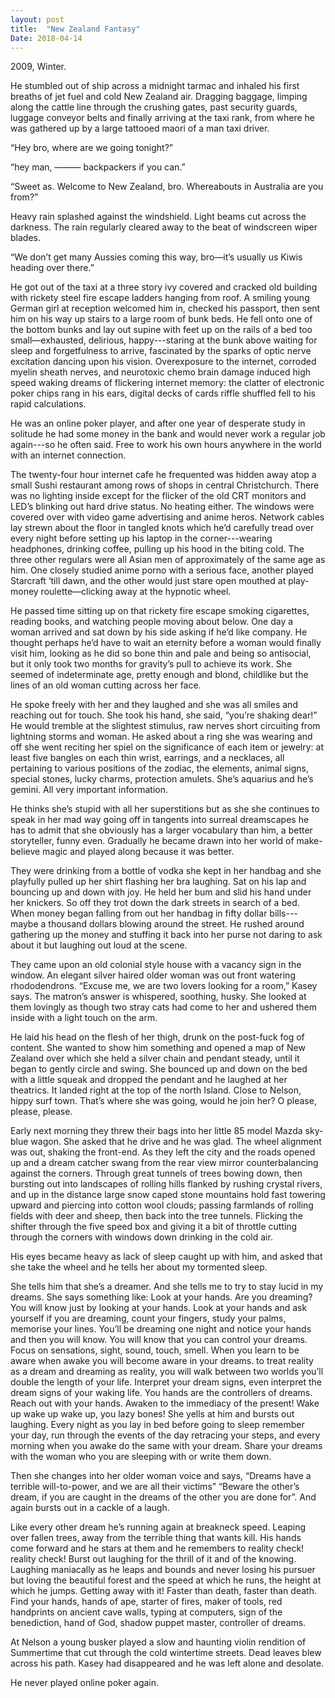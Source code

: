 ```yaml
---
layout: post
title:  "New Zealand Fantasy"
Date: 2018-04-14
---
```


2009, Winter. 

He stumbled out of ship across a midnight tarmac and inhaled his first breaths of jet fuel and cold New Zealand air. Dragging baggage, limping along the cattle line through the crushing gates, past security guards, luggage conveyor belts and finally arriving at the taxi rank, from where he was gathered up by a large tattooed maori of a man taxi driver.

“Hey bro, where are we going tonight?”

“hey man,  ——— backpackers if you can.”

“Sweet as. Welcome to New Zealand, bro. Whereabouts in Australia are you from?”

Heavy rain splashed against the windshield. Light beams cut across the darkness. The rain regularly cleared away to the beat of windscreen wiper blades.

“We don’t get many Aussies coming this way, bro—it’s usually us Kiwis heading over there.”

He got out of the taxi at a three story ivy covered and cracked old building with rickety steel fire escape ladders hanging from roof. A smiling young German girl at reception welcomed him in, checked his passport, then sent him on his way up stairs to a large room of bunk beds. He fell onto one of the bottom bunks and lay out supine with feet up on the rails of a bed too small—exhausted, delirious, happy---staring at the bunk above waiting for sleep and forgetfulness to arrive, fascinated by the sparks of optic nerve excitation dancing upon his vision. Overexposure to the internet, corroded myelin sheath nerves, and neurotoxic chemo brain damage induced high speed waking dreams of flickering internet memory: the clatter of electronic poker chips rang in his ears, digital decks of cards riffle shuffled fell to his rapid calculations.

He was an online poker player, and after one year of desperate study in solitude he had some money in the bank and would never work a regular job again---so he often said. Free to work his own hours anywhere in the world with an internet connection.

The twenty-four hour internet cafe he frequented was hidden away atop a small Sushi restaurant among rows of shops in central Christchurch. There was no lighting inside except for the flicker of the old CRT monitors and LED’s blinking out hard drive status. No heating either. The windows were covered over with video game advertising and anime heros. Network cables lay strewn about the floor in tangled knots which he’d carefully tread over every night before setting up his laptop in the corner---wearing headphones, drinking coffee, pulling up his hood in the biting cold. The three other regulars were all Asian men of approximately of the same age as him. One closely studied anime porno with a serious face, another played Starcraft ‘till dawn, and the other would just stare open mouthed at play-money roulette—clicking away at the hypnotic wheel.

He passed time sitting up on that rickety fire escape smoking cigarettes, reading books, and watching people moving about below. One day a woman arrived and sat down by his side asking if he’d like company. He thought perhaps he’d have to wait an eternity before a woman would finally visit him, looking as he did so bone thin and pale and being so antisocial, but it only took two months for gravity’s pull to achieve its work. She seemed of indeterminate age, pretty enough and blond, childlike but the lines of an old woman cutting across her face.

He spoke freely with her and they laughed and she was all smiles and reaching out for touch. She took his hand, she said, “you’re shaking dear!” He would tremble at the slightest stimulus, raw nerves short circuiting from lightning storms and woman. He asked about a ring she was wearing and off she went reciting her spiel on the significance of each item or jewelry: at least five bangles on each thin wrist, earrings, and a necklaces, all pertaining to various positions of the zodiac, the elements, animal signs, special stones, lucky charms, protection amulets. She’s aquarius and he’s gemini. All very important information.

He thinks she’s stupid with all her superstitions but as she she continues to speak in her mad way going off in tangents into surreal dreamscapes he has to admit that she obviously has a larger vocabulary than him, a better storyteller, funny even. Gradually he became drawn into her world of make-believe magic and played along because it was better.

They were drinking from a bottle of vodka she kept in her handbag and she playfully pulled up her shirt flashing her bra laughing. Sat on his lap and bouncing up and down with joy. He held her bum and slid his hand under her knickers. So off they trot down the dark streets in search of a bed. When money began falling from out her handbag in fifty dollar bills---maybe a thousand dollars blowing around the street. He rushed around gathering up the money and stuffing it back into her purse not daring to ask about it but laughing out loud at the scene.

They came upon an old colonial style house with a vacancy sign in the window. An elegant silver haired older woman was out front watering rhododendrons. “Excuse me, we are two lovers looking for a room,” Kasey says. The matron’s answer is whispered, soothing, husky. She looked at them lovingly as though two stray cats had come to her and ushered them inside with a light touch on the arm.

He laid his head on the flesh of her thigh, drunk on the post-fuck fog of content. She wanted to show him something and opened a map of New Zealand over which she held a silver chain and pendant steady, until it began to gently circle and swing. She bounced up and down on the bed with a little squeak and dropped the pendant and he laughed at her theatrics. It landed right at the top of the north Island. Close to Nelson, hippy surf town. That’s where she was going, would he join her? O please, please, please.

Early next morning they threw their bags into her little 85 model Mazda sky-blue wagon. She asked that he drive and he was glad. The wheel alignment was out, shaking the front-end. As they left the city and the roads opened up and a dream catcher swang from the rear view mirror counterbalancing against the corners. Through great tunnels of trees bowing down, then bursting out into landscapes of rolling hills flanked by rushing crystal rivers, and up in the distance large snow caped stone mountains hold fast towering upward and piercing into cotton wool clouds; passing farmlands of rolling fields with deer and sheep, then back into the tree tunnels. Flicking the shifter through the five speed box and giving it a bit of throttle cutting through the corners with windows down drinking in the cold air.

His eyes became heavy as lack of sleep caught up with him, and asked that she take the wheel and he tells her about my tormented sleep. 

She tells him that she’s a dreamer. And she tells me to try to stay lucid in my dreams. She says something like: Look at your hands. Are you dreaming? You will know just by looking at your hands. Look at your hands and ask yourself if you are dreaming, count your fingers, study your palms, memorise your lines. You’ll be dreaming one night and notice your hands and then you will know. You will know that you can control your dreams. Focus on sensations, sight, sound, touch, smell. When you learn to be aware when awake you will become aware in your dreams. to treat reality as a dream and dreaming as reality, you will walk between two worlds you’ll double the length of your life. Interpret your dream signs, even interpret the dream signs of your waking life. You hands are the controllers of dreams. Reach out with your hands. Awaken to the immediacy of the present! Wake up wake up wake up, you lazy bones! She yells at him and bursts out laughing. Every night as you lay in bed before going to sleep remember your day, run through the events of the day retracing your steps, and every morning when you awake do the same with your dream. Share your dreams with the woman who you are sleeping with or write them down. 

Then she changes into her older woman voice and says,
“Dreams have a terrible will-to-power, and we are all their victims” “Beware the other’s dream, if you are caught in the dreams of the other you are done for”. And again bursts out in a cackle of a laugh.

Like every other dream he’s running again at breakneck speed. Leaping over fallen trees, away from the terrible thing that wants kill. His hands come forward and he stars at them and he remembers to reality check! reality check! Burst out laughing for the thrill of it and of the knowing. Laughing maniacally as he leaps and bounds and never losing his pursuer but loving the beautiful forest and the speed at which he runs, the height at which he jumps. Getting away with it! Faster than death, faster than death. Find your hands, hands of ape, starter of fires, maker of tools, red handprints on ancient cave walls, typing at computers, sign of the benediction, hand of God, shadow puppet master, controller of dreams.

At Nelson a young busker played a slow and haunting violin rendition of Summertime that cut through the cold wintertime streets. Dead leaves blew across his path. Kasey had disappeared and he was left alone and desolate. 

He never played online poker again.



